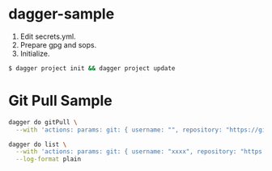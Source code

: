# dagger-sample

1. Edit secrets.yml.
2. Prepare gpg and sops.
3. Initialize.
```bash
$ dagger project init && dagger project update
```

# Git Pull Sample

```bash
dagger do gitPull \
  --with 'actions: params: git: { username: "", repository: "https://github.com/xxxxx/xxxxxxx.git", branch: "develop" }'
```

```bash
dagger do list \
  --with 'actions: params: git: { username: "xxxx", repository: "https://github.com/xxxxx/xxxxxxx.git", branch: "develop" }' \
  --log-format plain
```

